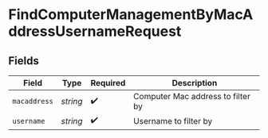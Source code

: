 # FindComputerManagementByMacAddressUsernameRequest


## Fields

| Field                             | Type                              | Required                          | Description                       |
| --------------------------------- | --------------------------------- | --------------------------------- | --------------------------------- |
| `macaddress`                      | *string*                          | :heavy_check_mark:                | Computer Mac address to filter by |
| `username`                        | *string*                          | :heavy_check_mark:                | Username to filter by             |